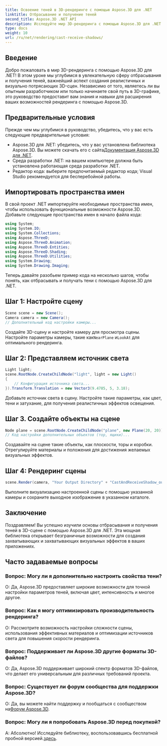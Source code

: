 ```yaml
---
title: Освоение теней в 3D-рендеринге с помощью Aspose.3D для .NET
linktitle: Отбрасывание и получение теней
second_title: Aspose.3D .NET API
description: Исследуйте мир 3D-рендеринга с помощью Aspose.3D для .NET. Отбрасывайте и получайте тени без особых усилий. Загрузите бесплатную пробную версию прямо сейчас!
type: docs
weight: 10
url: /ru/net/rendering/cast-receive-shadows/
---
```

## Введение
Добро пожаловать в мир 3D-рендеринга с помощью Aspose.3D для .NET! В этом уроке мы углубимся в увлекательную сферу отбрасывания и получения теней, важнейший аспект создания реалистичных и визуально потрясающих 3D-сцен. Независимо от того, являетесь ли вы опытным разработчиком или только начинаете свой путь в 3D-графике, это руководство предоставит вам знания и навыки для расширения ваших возможностей рендеринга с помощью Aspose.3D.
## Предварительные условия
Прежде чем мы углубимся в руководство, убедитесь, что у вас есть следующие предварительные условия:
-  Aspose.3D для .NET: убедитесь, что у вас установлена библиотека Aspose.3D. Вы можете скачать его с сайта[Документация Aspose.3D для .NET](https://reference.aspose.com/3d/net/).
- Среда разработки .NET: на вашем компьютере должна быть установлена работающая среда разработки .NET.
- Редактор кода: выберите предпочитаемый редактор кода; Visual Studio рекомендуется для бесперебойной работы.
## Импортировать пространства имен
В свой проект .NET импортируйте необходимые пространства имен, чтобы использовать функциональные возможности Aspose.3D. Добавьте следующие пространства имен в начало файла кода:
```csharp
using System;
using System.IO;
using System.Collections;
using Aspose.ThreeD;
using Aspose.ThreeD.Animation;
using Aspose.ThreeD.Entities;
using Aspose.ThreeD.Shading;
using Aspose.ThreeD.Utilities;
using System.Drawing;
using System.Drawing.Imaging;
```
Теперь давайте разобьем пример кода на несколько шагов, чтобы понять, как отбрасывать и получать тени с помощью Aspose.3D для .NET.
## Шаг 1: Настройте сцену
```csharp
Scene scene = new Scene();
Camera camera = new Camera();
// Дополнительный код настройки камеры...
```
Создайте 3D-сцену и настройте камеру для просмотра сцены. Настройте параметры камеры, такие как`NearPlane` и`LookAt` для оптимального рендеринга.
## Шаг 2: Представляем источник света
```csharp
Light light;
scene.RootNode.CreateChildNode("light", light = new Light()
{
    // Конфигурация источника света...
}).Transform.Translation = new Vector3(9.4785, 5, 3.18);
```
Добавьте источник света в сцену. Настройте такие параметры, как цвет, тени и затухание, для получения реалистичных эффектов освещения.
## Шаг 3. Создайте объекты на сцене
```csharp
Node plane = scene.RootNode.CreateChildNode("plane", new Plane(20, 20));
// Код настройки дополнительных объектов (тор, ящики)...
```
Создавайте на сцене такие объекты, как плоскости, торы и коробки. Отрегулируйте материалы и положения для достижения желаемых визуальных эффектов.
## Шаг 4: Рендеринг сцены
```csharp
scene.Render(camera, "Your Output Directory" + "CastAndReceiveShadow_out.png", new Size(1024, 1024), ImageFormat.Png, opt);
```
Выполните визуализацию настроенной сцены с помощью указанной камеры и сохраните выходное изображение в указанном каталоге.
## Заключение
Поздравляем! Вы успешно изучили основы отбрасывания и получения теней в 3D-сцене с помощью Aspose.3D для .NET. Эта мощная библиотека открывает безграничные возможности для создания захватывающих и захватывающих визуальных эффектов в ваших приложениях.
## Часто задаваемые вопросы
### Вопрос: Могу ли я дополнительно настроить свойства тени?
О: Да, Aspose.3D предоставляет широкие возможности для точной настройки параметров теней, включая цвет, интенсивность и многое другое.
### Вопрос: Как я могу оптимизировать производительность рендеринга?
О: Рассмотрите возможность настройки сложности сцены, использования эффективных материалов и оптимизации источников света для повышения скорости рендеринга.
### Вопрос: Поддерживает ли Aspose.3D другие форматы 3D-файлов?
О: Да, Aspose.3D поддерживает широкий спектр форматов 3D-файлов, что делает его универсальным для различных требований проекта.
### Вопрос: Существует ли форум сообщества для поддержки Aspose.3D?
 О: Да, вы можете найти поддержку и пообщаться с сообществом на[Форум Aspose.3D](https://forum.aspose.com/c/3d/18).
### Вопрос: Могу ли я попробовать Aspose.3D перед покупкой?
 А: Абсолютно! Исследуйте библиотеку, воспользовавшись бесплатной пробной версией.[здесь](https://releases.aspose.com/).